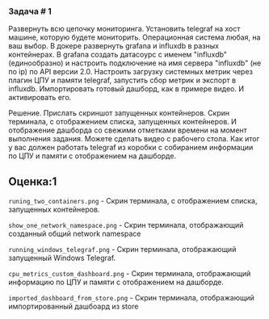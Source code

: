 ### Задача # 1 ###

Развернуть всю цепочку мониторинга. Установить telegraf на хост машине, которую будете мониторить. Операционная система любая, на ваш выбор. В докере развернуть grafana  и influxdb в разных контейнерах. В grafana создать датасоурс с именем "influxdb" (единообразно) и настроить подключение на имя сервера "influxdb" (не по ip) по API версии 2.0. Настроить загрузку системных метрик через плагин ЦПУ и памяти telegraf, запустить сбор метрик и экспорт в influxdb. Импортировать готовый дашборд, как в примере видео. И активировать его.

Решение. Прислать скриншот  запущенных контейнеров. Скрин терминала, с отображением списка, запущенных контейнеров. И отображение дашборда со свежими отметками времени на момент выполнения задания. Можете сделать видео с рабочего стола. Как итог у вас должен работать telegraf из коробки с собиранием информации по ЦПУ и памяти с отображением на дашборде.

Оценка:1
-------------------------

```runing_two_containers.png``` - Скрин терминала, с отображением списка, запущенных контейнеров.

```show_one_network_namespace.png``` - Скрин терминала, отображающий созданный общий network namespace

```running_windows_telegraf.png``` - Скрин терминала, отображающий запущенный Windows Telegraf.

```cpu_metrics_custom_dashboard.png``` - Скрин терминала, отображающий информацию по ЦПУ и памяти с отображением на дашборде.

```imported_dashboard_from_store.png``` - Скрин терминала, отображающий импортированный дашбоард из store